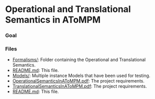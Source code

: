 # Operational and Translational Semantics in AToMPM

### Goal

### Files
- [Formalisms/](/OperationalAndTranslationalSemantics/Formalisms/WMS/): Folder containing the Operational and Translational Semantics.
- [README.md](/OperationalAndTranslationalSemantics/README.md): This file.
- [Models/](/AbstractAndConcreteVisualSyntax/Models/WMS/): Multiple instance Models that have been used for testing.
- [OperationalSemanticsInAToMPM.pdf](/OperationalAndTranslationalSemantics/OperationalSemanticsInAToMPM.pdf): The project requirements.
- [TranslationalSemanticsInAToMPM.pdf](OperationalAndTranslationalSemantics/TranslationalSemanticsInAToMPM.pdf): The project requirements.
- [README.md](/AbstractSyntaxAndOperationalSemantics/README.md): This file.